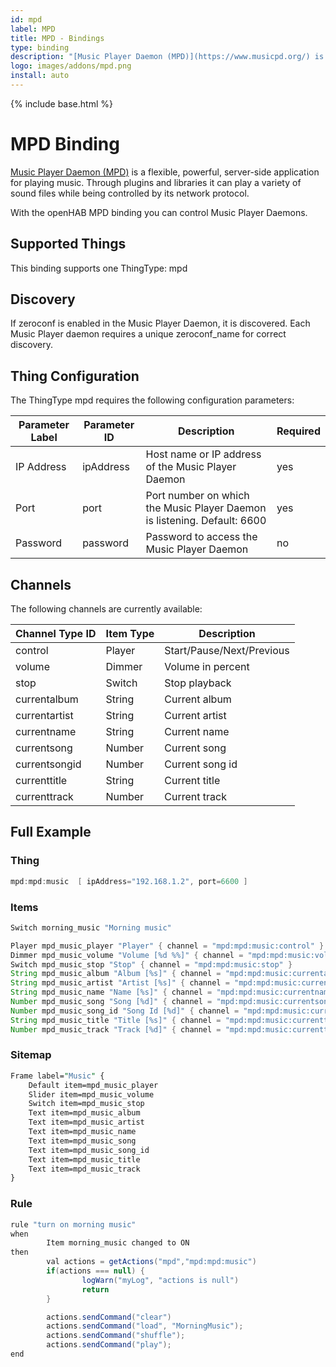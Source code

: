 ```yaml
---
id: mpd
label: MPD
title: MPD - Bindings
type: binding
description: "[Music Player Daemon (MPD)](https://www.musicpd.org/) is a flexible, powerful, server-side application for playing music. Through plugins and libraries it can play a variety of sound files while being controlled by its network protocol."
logo: images/addons/mpd.png
install: auto
---
```


<!-- Attention authors: Do not edit directly. Please add your changes to the appropriate source repository -->

{% include base.html %}

# MPD Binding

<AddonLogo />

[Music Player Daemon (MPD)](https://www.musicpd.org/) is a flexible, powerful, server-side application for playing music. Through plugins and libraries it can play a variety of sound files while being controlled by its network protocol.

With the openHAB MPD binding you can control Music Player Daemons.

## Supported Things

This binding supports one ThingType: mpd

## Discovery

If zeroconf is enabled in the Music Player Daemon, it is discovered. Each Music Player daemon requires a unique zeroconf_name for correct discovery.

## Thing Configuration

The ThingType mpd requires the following configuration parameters:

| Parameter Label | Parameter ID | Description                                                              | Required |
|-----------------|--------------|--------------------------------------------------------------------------|----------|
| IP Address      | ipAddress    | Host name or IP address of the Music Player Daemon                       | yes      |
| Port            | port         | Port number on which the Music Player Daemon is listening. Default: 6600 | yes      |
| Password        | password     | Password to access the Music Player Daemon                               | no       |

## Channels

The following channels are currently available:

| Channel Type ID | Item Type | Description               |
|-----------------|-----------|---------------------------|
| control         | Player    | Start/Pause/Next/Previous |
| volume          | Dimmer    | Volume in percent         |
| stop            | Switch    | Stop playback             |
| currentalbum    | String    | Current album             |
| currentartist   | String    | Current artist            |
| currentname     | String    | Current name              |
| currentsong     | Number    | Current song              |
| currentsongid   | Number    | Current song id           |
| currenttitle    | String    | Current title             |
| currenttrack    | Number    | Current track             |

## Full Example

### Thing

```java
mpd:mpd:music  [ ipAddress="192.168.1.2", port=6600 ]
```

### Items

```java
Switch morning_music "Morning music"

Player mpd_music_player "Player" { channel = "mpd:mpd:music:control" }
Dimmer mpd_music_volume "Volume [%d %%]" { channel = "mpd:mpd:music:volume" }
Switch mpd_music_stop "Stop" { channel = "mpd:mpd:music:stop" }
String mpd_music_album "Album [%s]" { channel = "mpd:mpd:music:currentalbum" }
String mpd_music_artist "Artist [%s]" { channel = "mpd:mpd:music:currentartist" }
String mpd_music_name "Name [%s]" { channel = "mpd:mpd:music:currentname" }
Number mpd_music_song "Song [%d]" { channel = "mpd:mpd:music:currentsong" }
Number mpd_music_song_id "Song Id [%d]" { channel = "mpd:mpd:music:currentsongid" }
String mpd_music_title "Title [%s]" { channel = "mpd:mpd:music:currenttitle" }
Number mpd_music_track "Track [%d]" { channel = "mpd:mpd:music:currenttrack" }
```

### Sitemap

```perl
Frame label="Music" {
    Default item=mpd_music_player
    Slider item=mpd_music_volume
    Switch item=mpd_music_stop
    Text item=mpd_music_album
    Text item=mpd_music_artist
    Text item=mpd_music_name
    Text item=mpd_music_song
    Text item=mpd_music_song_id
    Text item=mpd_music_title
    Text item=mpd_music_track
}
```

### Rule

```java
rule "turn on morning music"
when
        Item morning_music changed to ON
then
        val actions = getActions("mpd","mpd:mpd:music")
        if(actions === null) {
                logWarn("myLog", "actions is null")
                return
        }

        actions.sendCommand("clear")
        actions.sendCommand("load", "MorningMusic");
        actions.sendCommand("shuffle");
        actions.sendCommand("play");
end
```
